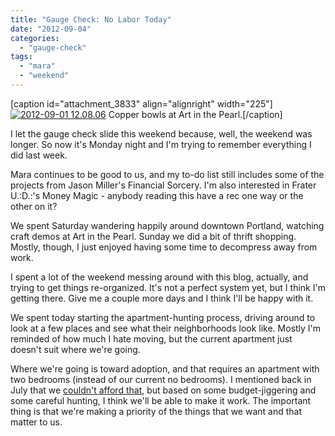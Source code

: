 ```yaml
---
title: "Gauge Check: No Labor Today"
date: "2012-09-04"
categories: 
  - "gauge-check"
tags: 
  - "mara"
  - "weekend"
---
```


\[caption id="attachment\_3833" align="alignright" width="225"\][![](http://jackwren.files.wordpress.com/2012/09/2012-09-01-12-08-06.jpg?w=225 "2012-09-01 12.08.06")](http://jackwren.files.wordpress.com/2012/09/2012-09-01-12-08-06.jpg) Copper bowls at Art in the Pearl.\[/caption\]

I let the gauge check slide this weekend because, well, the weekend was longer. So now it's Monday night and I'm trying to remember everything I did last week.

Mara continues to be good to us, and my to-do list still includes some of the projects from Jason Miller's Financial Sorcery. I'm also interested in Frater U.:D.:'s Money Magic - anybody reading this have a rec one way or the other on it?

We spent Saturday wandering happily around downtown Portland, watching craft demos at Art in the Pearl. Sunday we did a bit of thrift shopping. Mostly, though, I just enjoyed having some time to decompress away from work.

I spent a lot of the weekend messing around with this blog, actually, and trying to get things re-organized. It's not a perfect system yet, but I think I'm getting there. Give me a couple more days and I think I'll be happy with it.

We spent today starting the apartment-hunting process, driving around to look at a few places and see what their neighborhoods look like. Mostly I'm reminded of how much I hate moving, but the current apartment just doesn't suit where we're going.

Where we're going is toward adoption, and that requires an apartment with two bedrooms (instead of our current no bedrooms). I mentioned back in July that we [couldn't afford that](http://jackwren.wordpress.com/2012/07/18/wealth-and-worth-my-ideal-self/), but based on some budget-jiggering and some careful hunting, I think we'll be able to make it work. The important thing is that we're making a priority of the things that we want and that matter to us.
